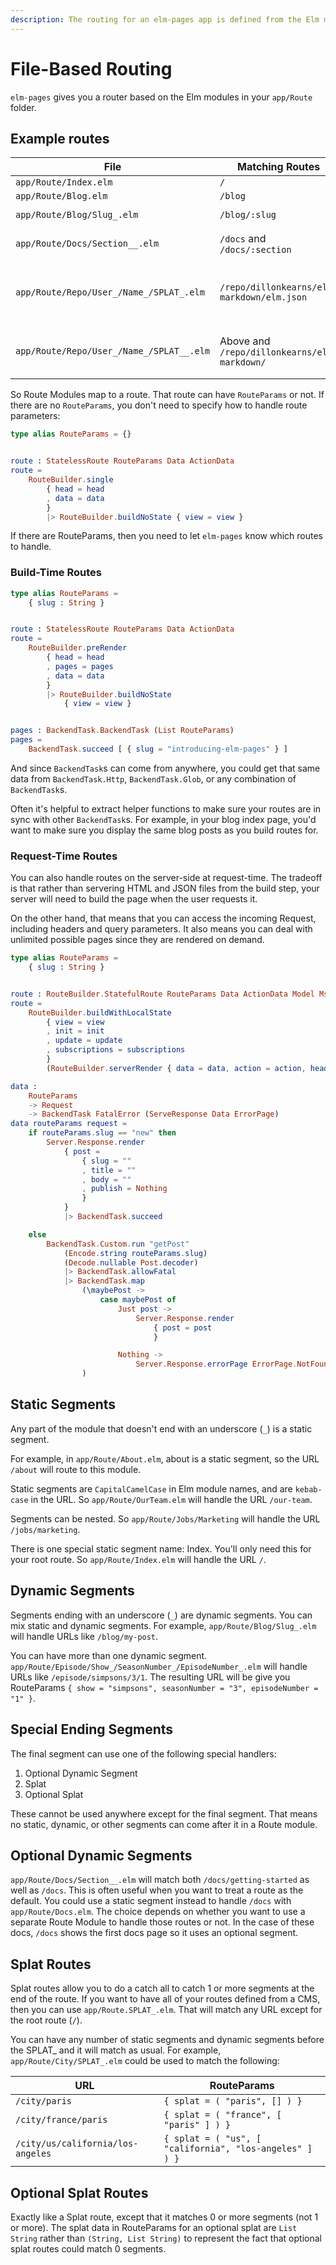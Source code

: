```yaml
---
description: The routing for an elm-pages app is defined from the Elm modules in the `app/Route` folder.
---
```


# File-Based Routing

`elm-pages` gives you a router based on the Elm modules in your `app/Route` folder.

## Example routes

| File                                     | Matching Routes                              | RouteParams                                                         |
| ---------------------------------------- | -------------------------------------------- | ------------------------------------------------------------------- |
| `app/Route/Index.elm`                    | `/`                                          | `{}`                                                                |
| `app/Route/Blog.elm`                     | `/blog`                                      | `{}`                                                                |
| `app/Route/Blog/Slug_.elm`               | `/blog/:slug`                                | `{ slug : String }`                                                 |
| `app/Route/Docs/Section__.elm`           | `/docs` and `/docs/:section`                 | `{ section : Maybe String }`                                        |
| `app/Route/Repo/User_/Name_/SPLAT_.elm`  | `/repo/dillonkearns/elm-markdown/elm.json`   | `{ user : String, name : String, splat : ( String, List String ) }` |
| `app/Route/Repo/User_/Name_/SPLAT__.elm` | Above and `/repo/dillonkearns/elm-markdown/` | `{ user : String, name : String, splat : List String }`             |

So Route Modules map to a route. That route can have `RouteParams` or not. If there are no `RouteParams`, you don't need to specify how to handle route parameters:

```elm
type alias RouteParams = {}


route : StatelessRoute RouteParams Data ActionData
route =
    RouteBuilder.single
        { head = head
        , data = data
        }
        |> RouteBuilder.buildNoState { view = view }
```

If there are RouteParams, then you need to let `elm-pages` know which routes to handle.

### Build-Time Routes

```elm
type alias RouteParams =
    { slug : String }


route : StatelessRoute RouteParams Data ActionData
route =
    RouteBuilder.preRender
        { head = head
        , pages = pages
        , data = data
        }
        |> RouteBuilder.buildNoState
            { view = view }


pages : BackendTask.BackendTask (List RouteParams)
pages =
    BackendTask.succeed [ { slug = "introducing-elm-pages" } ]
```

And since `BackendTask`s can come from anywhere, you could get that same data from `BackendTask.Http`, `BackendTask.Glob`, or any combination of `BackendTask`s.

Often it's helpful to extract helper functions to make sure your routes are in sync with other `BackendTask`s. For example, in your blog index page, you'd want to make sure
you display the same blog posts as you build routes for.

### Request-Time Routes

You can also handle routes on the server-side at request-time. The tradeoff is that rather than servering HTML and JSON files from the build step, your server will need to
build the page when the user requests it.

On the other hand, that means that you can access the incoming Request, including headers and query parameters. It also means you can deal with unlimited possible pages since they are rendered on demand.

```elm
type alias RouteParams =
    { slug : String }


route : RouteBuilder.StatefulRoute RouteParams Data ActionData Model Msg
route =
    RouteBuilder.buildWithLocalState
        { view = view
        , init = init
        , update = update
        , subscriptions = subscriptions
        }
        (RouteBuilder.serverRender { data = data, action = action, head = head })

data :
    RouteParams
    -> Request
    -> BackendTask FatalError (ServeResponse Data ErrorPage)
data routeParams request =
    if routeParams.slug == "new" then
        Server.Response.render
            { post =
                { slug = ""
                , title = ""
                , body = ""
                , publish = Nothing
                }
            }
            |> BackendTask.succeed

    else
        BackendTask.Custom.run "getPost"
            (Encode.string routeParams.slug)
            (Decode.nullable Post.decoder)
            |> BackendTask.allowFatal
            |> BackendTask.map
                (\maybePost ->
                    case maybePost of
                        Just post ->
                            Server.Response.render
                                { post = post
                                }

                        Nothing ->
                            Server.Response.errorPage ErrorPage.NotFound
                )
```

## Static Segments

Any part of the module that doesn't end with an underscore (`_`) is a static segment.

For example, in `app/Route/About.elm`, about is a static segment, so the URL `/about` will route to this module.

Static segments are `CapitalCamelCase` in Elm module names, and are `kebab-case` in the URL. So `app/Route/OurTeam.elm` will handle the URL `/our-team`.

Segments can be nested. So `app/Route/Jobs/Marketing` will handle the URL `/jobs/marketing`.

There is one special static segment name: Index. You'll only need this for your root route. So `app/Route/Index.elm` will handle the URL `/`.

## Dynamic Segments

Segments ending with an underscore (`_`) are dynamic segments. You can mix static and dynamic segments. For example, `app/Route/Blog/Slug_.elm` will handle URLs like `/blog/my-post`.

You can have more than one dynamic segment. `app/Route/Episode/Show_/SeasonNumber_/EpisodeNumber_.elm` will handle URLs like `/episode/simpsons/3/1`. The resulting URL will be give you RouteParams `{ show = "simpsons", seasonNumber = "3", episodeNumber = "1" }`.

## Special Ending Segments

The final segment can use one of the following special handlers:

1. Optional Dynamic Segment
2. Splat
3. Optional Splat

These cannot be used anywhere except for the final segment. That means no static, dynamic, or other segments can come after it in a Route module.

## Optional Dynamic Segments

`app/Route/Docs/Section__.elm` will match both `/docs/getting-started` as well as `/docs`. This is often useful when you want to treat a route as the default. You could use a static segment instead to handle `/docs` with `app/Route/Docs.elm`. The choice depends on whether you want to use a separate Route Module to handle those routes or not. In the case of these docs, `/docs` shows the first docs page so it uses an optional segment.

## Splat Routes

Splat routes allow you to do a catch all to catch 1 or more segments at the end of the route. If you want to have all of your routes defined from a CMS, then you can use `app/Route.SPLAT_.elm`. That will match any URL except for the root route (`/`).

You can have any number of static segments and dynamic segments before the SPLAT\_ and it will match as usual. For example, `app/Route/City/SPLAT_.elm` could be used to match the following:

| URL                               | RouteParams                                             |
| --------------------------------- | ------------------------------------------------------- |
| `/city/paris`                     | `{ splat = ( "paris", [] ) }`                           |
| `/city/france/paris`              | `{ splat = ( "france", [ "paris" ] ) }`                 |
| `/city/us/california/los-angeles` | `{ splat = ( "us", [ "california", "los-angeles" ] ) }` |

## Optional Splat Routes

Exactly like a Splat route, except that it matches 0 or more segments (not 1 or more). The splat data in RouteParams for an optional splat are `List String` rather than `(String, List String)` to represent the fact that optional splat routes could match 0 segments.
